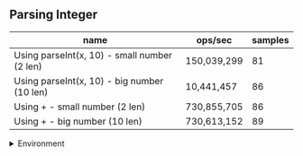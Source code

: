 ## Parsing Integer

|name|ops/sec|samples|
|-|-|-|
|Using parseInt(x, 10) - small number (2 len)|150,039,299|81|
|Using parseInt(x, 10) - big number (10 len)|10,441,457|86|
|Using + - small number (2 len)|730,855,705|86|
|Using + - big number (10 len)|730,613,152|89|


<details>
<summary>Environment</summary>

* __Machine:__ linux x64 | 2 vCPUs | 6.8GB Mem
* __Run:__ Tue Oct 10 2023 21:12:19 GMT+0000 (Coordinated Universal Time)
</details>

<!--
{"environment":{"platform":"linux","arch":"x64","cpus":2,"totalMemory":6.759754180908203},"benchmarks":"[{\"timeStamp\":1696972323268,\"currentTarget\":{\"0\":{\"name\":\"Using parseInt(x, 10) - small number (2 len)\",\"options\":{\"async\":false,\"defer\":false,\"delay\":0.005,\"initCount\":1,\"maxTime\":5,\"minSamples\":5,\"minTime\":0.05},\"async\":false,\"defer\":false,\"delay\":0.005,\"initCount\":1,\"maxTime\":5,\"minSamples\":5,\"minTime\":0.05,\"id\":1,\"stats\":{\"moe\":2.3732694817466324e-10,\"rme\":3.560836902714945,\"sem\":1.210851776401343e-10,\"deviation\":1.0897665987612087e-9,\"mean\":6.664920485229591e-9,\"sample\":[9.093056064820795e-9,1.1880321242284465e-8,6.767876814600084e-9,6.7163793340923496e-9,6.5027333377524245e-9,7.080767076212423e-9,8.490803871643603e-9,8.50277453927727e-9,1.3272807060383375e-8,6.874131755722446e-9,6.6437674045736215e-9,6.767837221404092e-9,6.438637780467145e-9,6.631577269580627e-9,6.230913628081284e-9,6.1612297079000754e-9,6.279877856102913e-9,6.369194694891278e-9,6.109808544757056e-9,6.349467156108523e-9,6.3195453270213845e-9,6.753595950587241e-9,6.636956089032742e-9,6.3287710894609545e-9,6.498143448202541e-9,5.963837373788085e-9,6.277810623802113e-9,6.509401122802458e-9,6.346006018599185e-9,5.9361834757262624e-9,6.083536739147768e-9,6.1414195979528495e-9,6.3155052463402605e-9,6.61221994170405e-9,6.153551416497105e-9,6.348793829016263e-9,6.3123866787550535e-9,6.179220653422598e-9,6.087222437148755e-9,6.4530184840099586e-9,6.653919324782867e-9,7.0262478257145975e-9,6.999562691772711e-9,6.328712143808491e-9,6.25348804106114e-9,6.711081605471669e-9,6.699646739531683e-9,6.941892462575712e-9,6.212438359562574e-9,6.539736398349758e-9,6.690302849532068e-9,6.678348222327881e-9,6.3859806211737744e-9,6.269010120578707e-9,6.181606948263081e-9,5.998673427500686e-9,6.612798766748273e-9,7.546685724579687e-9,7.059134774686445e-9,6.366643139594291e-9,5.99390107407484e-9,6.279582537202799e-9,6.151696813804387e-9,6.929051878671183e-9,6.5937682986973485e-9,6.362177799697003e-9,6.277196242362315e-9,6.440898596349268e-9,6.116612692215689e-9,6.505703730173027e-9,6.289942442346368e-9,6.392832019656426e-9,6.288690172082323e-9,6.2245111143268054e-9,6.190513648162969e-9,6.1285082556398525e-9,5.931753692224549e-9,6.658718305016515e-9,6.258347792519844e-9,6.330466470557713e-9,5.936687636525986e-9],\"variance\":1.1875912397755732e-18},\"times\":{\"cycle\":0.05844425451514674,\"elapsed\":5.439,\"period\":6.664920485229591e-9,\"timeStamp\":1696972317829},\"running\":false,\"count\":8768935,\"cycles\":5,\"hz\":150039299.3759103},\"1\":{\"name\":\"Using parseInt(x, 10) - big number (10 len)\",\"options\":{\"async\":false,\"defer\":false,\"delay\":0.005,\"initCount\":1,\"maxTime\":5,\"minSamples\":5,\"minTime\":0.05},\"async\":false,\"defer\":false,\"delay\":0.005,\"initCount\":1,\"maxTime\":5,\"minSamples\":5,\"minTime\":0.05,\"id\":2,\"stats\":{\"moe\":1.2737240149154584e-9,\"rme\":1.3299533977962699,\"sem\":6.498591912833972e-10,\"deviation\":6.026546215753593e-9,\"mean\":9.577207870787176e-8,\"sample\":[9.425376835791305e-8,8.834544966050364e-8,8.830089767156342e-8,9.467000239764521e-8,9.426052880830232e-8,8.676350375886151e-8,9.789613094883834e-8,8.980326215784668e-8,8.585613448579012e-8,1.080822749401864e-7,8.965464046374879e-8,9.36266196401251e-8,8.93595093353552e-8,8.618824550833345e-8,8.960304939140795e-8,9.240959632543089e-8,9.516621874111483e-8,9.303901014094423e-8,9.390305853044314e-8,9.741975927104348e-8,9.192525961629592e-8,9.21896197484396e-8,9.398021737364438e-8,1.1880269330751838e-7,9.365053175645487e-8,9.123897561570018e-8,9.119209575001015e-8,9.04411615375242e-8,8.873196902205553e-8,8.482412942227759e-8,8.800472860450317e-8,8.803536129652446e-8,9.643509931084905e-8,9.229742651538742e-8,9.568416340594916e-8,1.0155269161510445e-7,9.202375979907662e-8,9.104519252900798e-8,9.946828416306746e-8,9.617327779959112e-8,9.326245447406545e-8,9.754144552458062e-8,9.813768971960086e-8,1.0697576970985255e-7,9.496690823054739e-8,9.914807606385139e-8,9.946405482067182e-8,1.079443500453567e-7,1.0058393865338009e-7,9.624554556655248e-8,9.343423617974789e-8,9.501429582041457e-8,1.0405766900445444e-7,9.899355698019199e-8,9.348484104848427e-8,9.47985113527126e-8,1.0221443392139075e-7,1.0016539961277569e-7,1.0501508110047524e-7,1.0348494597814755e-7,9.612656717529347e-8,9.58456230791102e-8,1.0178861750091391e-7,1.0043483529427694e-7,1.0184920761180087e-7,9.334335355203835e-8,9.756192373305894e-8,9.242215911398746e-8,9.252455184879296e-8,9.22217739205784e-8,9.720228069700375e-8,1.0731645770996086e-7,9.028291745081846e-8,9.166970172897007e-8,1.0095763041741697e-7,1.0788223845435222e-7,9.67839092053778e-8,9.501108192637322e-8,9.71200276878918e-8,1.051086715904629e-7,9.575524648316388e-8,9.09680167616675e-8,9.08537771293952e-8,9.311436656331659e-8,1.0370885741751174e-7,9.731347229179923e-8],\"variance\":3.631925929061395e-17},\"times\":{\"cycle\":0.0565890396902776,\"elapsed\":5.522,\"period\":9.577207870787176e-8,\"timeStamp\":1696972323286},\"running\":false,\"count\":590872,\"cycles\":6,\"hz\":10441456.565334082},\"2\":{\"name\":\"Using + - small number (2 len)\",\"options\":{\"async\":false,\"defer\":false,\"delay\":0.005,\"initCount\":1,\"maxTime\":5,\"minSamples\":5,\"minTime\":0.05},\"async\":false,\"defer\":false,\"delay\":0.005,\"initCount\":1,\"maxTime\":5,\"minSamples\":5,\"minTime\":0.05,\"id\":3,\"stats\":{\"moe\":1.0138184761145773e-11,\"rme\":0.7409550171432003,\"sem\":5.172543245482538e-12,\"deviation\":4.7968192710058236e-11,\"mean\":1.368259142131758e-9,\"sample\":[1.4298894135313047e-9,1.4611766928407906e-9,1.4423049565944555e-9,1.4559569256272974e-9,1.353013968402612e-9,1.4065373993208367e-9,1.4258721725281052e-9,1.4013928559310208e-9,1.3945173643646566e-9,1.369472515366554e-9,1.3758104273088035e-9,1.411506778967953e-9,1.449872542155069e-9,1.401718010183936e-9,1.3865169701937913e-9,1.3302361516672573e-9,1.3664307235526478e-9,1.3530626095527279e-9,1.3248841913306219e-9,1.3553623154507061e-9,1.4042956443018055e-9,1.3289748678313516e-9,1.3196292528275177e-9,1.3346134234312514e-9,1.319214690776448e-9,1.3028533808796597e-9,1.3309727871093924e-9,1.3545382604312288e-9,1.3569174793396607e-9,1.3715275415718158e-9,1.352997449252553e-9,1.3498352616048133e-9,1.3633602100820512e-9,1.348941465237915e-9,1.3288629835673495e-9,1.3243890671088224e-9,1.2916894788125622e-9,1.3203683555853826e-9,1.3190692402778717e-9,1.3194317589079657e-9,1.3982829220366161e-9,1.4873784905478537e-9,1.3494424806375171e-9,1.30614344579459e-9,1.3385006567833532e-9,1.3403989764381268e-9,1.3104461861876953e-9,1.340116997921768e-9,1.2614697908610662e-9,1.3206578870977156e-9,1.3293186809911082e-9,1.318356715814347e-9,1.3704046628370291e-9,1.3304314890645962e-9,1.481197596999225e-9,1.4108083573799744e-9,1.3958785264749378e-9,1.2860473656434051e-9,1.3514516027432279e-9,1.3083577324476053e-9,1.338381369800272e-9,1.3463524241013282e-9,1.3465387565120042e-9,1.3629013152233304e-9,1.4135953877176905e-9,1.3691502864423372e-9,1.3948711834018986e-9,1.4635844887445003e-9,1.4193307300338187e-9,1.3866156077425058e-9,1.3572112908830454e-9,1.3808349726271873e-9,1.3535027195065537e-9,1.325772675264628e-9,1.3859836737460227e-9,1.3787477777197594e-9,1.406996486195213e-9,1.3884409654561714e-9,1.4843581229878503e-9,1.4325134522634794e-9,1.3672972344101e-9,1.3387716079255903e-9,1.3264247505837082e-9,1.3961652885554135e-9,1.4082049907276903e-9,1.4246305162487853e-9],\"variance\":2.300947511869284e-21},\"times\":{\"cycle\":0.05434634733792134,\"elapsed\":5.397,\"period\":1.368259142131758e-9,\"timeStamp\":1696972328808},\"running\":false,\"count\":39719338,\"cycles\":6,\"hz\":730855705.0399038},\"3\":{\"name\":\"Using + - big number (10 len)\",\"options\":{\"async\":false,\"defer\":false,\"delay\":0.005,\"initCount\":1,\"maxTime\":5,\"minSamples\":5,\"minTime\":0.05},\"async\":false,\"defer\":false,\"delay\":0.005,\"initCount\":1,\"maxTime\":5,\"minSamples\":5,\"minTime\":0.05,\"id\":4,\"stats\":{\"moe\":1.0835682779821852e-11,\"rme\":0.7916692354922511,\"sem\":5.5284095815417615e-12,\"deviation\":5.215491168254592e-11,\"mean\":1.3687133835741824e-9,\"sample\":[1.3883316483373841e-9,1.4057065983161163e-9,1.3422669599183983e-9,1.36262474361067e-9,1.38123268143954e-9,1.4127714875284851e-9,1.4688891456301889e-9,1.4511311824043924e-9,1.4521831833784004e-9,1.4290720853492028e-9,1.4315495776806744e-9,1.500374303630761e-9,1.4153658513678794e-9,1.44909483738543e-9,1.4006040223841337e-9,1.4061367536731103e-9,1.373787664696352e-9,1.4501704225312947e-9,1.4416391434921354e-9,1.4364212176117045e-9,1.3754404193250016e-9,1.384569828640398e-9,1.3784677980038505e-9,1.3528109998046633e-9,1.392592172269075e-9,1.3820907098143157e-9,1.3744251456486574e-9,1.3478711520351147e-9,1.326291136344164e-9,1.3500118288132263e-9,1.3981773711261424e-9,1.3762929910726958e-9,1.3918208990181376e-9,1.3492038544984092e-9,1.3569559639176337e-9,1.3758575102575407e-9,1.3518509214528212e-9,1.3103024302648587e-9,1.3853911636891444e-9,1.4285737992764913e-9,1.4491704232373348e-9,1.4065866516733708e-9,1.3496763251728372e-9,1.3320764572827332e-9,1.3247761574117423e-9,1.304511939650056e-9,1.352510684321851e-9,1.2948340473469239e-9,1.2759756033134453e-9,1.4136103439125284e-9,1.3800523395128914e-9,1.3462862640572932e-9,1.3077696550949733e-9,1.403295516536431e-9,1.3603932413260645e-9,1.3650333436410168e-9,1.3386106447013744e-9,1.3347904056855552e-9,1.423797207585475e-9,1.3777873763529644e-9,1.3584095957797325e-9,1.3482546792451805e-9,1.3492340545497167e-9,1.2599581181929385e-9,1.456011306238853e-9,1.4208267606171861e-9,1.394845143148506e-9,1.4176868087807907e-9,1.3785549328720104e-9,1.3522468901949606e-9,1.3393731923291396e-9,1.3638670943279639e-9,1.301081115605186e-9,1.306124944525283e-9,1.2928325930599044e-9,1.3003883435773466e-9,1.2933409581450815e-9,1.2499128739495563e-9,1.332923908387528e-9,1.414514510969858e-9,1.3800675681989829e-9,1.2584404988945426e-9,1.296186830747645e-9,1.365703662877594e-9,1.3207255635694216e-9,1.3988198852784473e-9,1.3346134747000278e-9,1.2751219509277675e-9,1.3255276449556315e-9],\"variance\":2.7201348126141644e-21},\"times\":{\"cycle\":0.05492460800134366,\"elapsed\":5.408,\"period\":1.3687133835741824e-9,\"timeStamp\":1696972334205},\"running\":false,\"count\":40128641,\"cycles\":7,\"hz\":730613152.4692594},\"options\":{},\"events\":{\"start\":[null],\"cycle\":[null,null],\"complete\":[null,null]},\"length\":4,\"running\":false},\"type\":\"cycle\",\"target\":{\"name\":\"Using parseInt(x, 10) - small number (2 len)\",\"options\":{\"async\":false,\"defer\":false,\"delay\":0.005,\"initCount\":1,\"maxTime\":5,\"minSamples\":5,\"minTime\":0.05},\"async\":false,\"defer\":false,\"delay\":0.005,\"initCount\":1,\"maxTime\":5,\"minSamples\":5,\"minTime\":0.05,\"id\":1,\"stats\":{\"moe\":2.3732694817466324e-10,\"rme\":3.560836902714945,\"sem\":1.210851776401343e-10,\"deviation\":1.0897665987612087e-9,\"mean\":6.664920485229591e-9,\"sample\":[9.093056064820795e-9,1.1880321242284465e-8,6.767876814600084e-9,6.7163793340923496e-9,6.5027333377524245e-9,7.080767076212423e-9,8.490803871643603e-9,8.50277453927727e-9,1.3272807060383375e-8,6.874131755722446e-9,6.6437674045736215e-9,6.767837221404092e-9,6.438637780467145e-9,6.631577269580627e-9,6.230913628081284e-9,6.1612297079000754e-9,6.279877856102913e-9,6.369194694891278e-9,6.109808544757056e-9,6.349467156108523e-9,6.3195453270213845e-9,6.753595950587241e-9,6.636956089032742e-9,6.3287710894609545e-9,6.498143448202541e-9,5.963837373788085e-9,6.277810623802113e-9,6.509401122802458e-9,6.346006018599185e-9,5.9361834757262624e-9,6.083536739147768e-9,6.1414195979528495e-9,6.3155052463402605e-9,6.61221994170405e-9,6.153551416497105e-9,6.348793829016263e-9,6.3123866787550535e-9,6.179220653422598e-9,6.087222437148755e-9,6.4530184840099586e-9,6.653919324782867e-9,7.0262478257145975e-9,6.999562691772711e-9,6.328712143808491e-9,6.25348804106114e-9,6.711081605471669e-9,6.699646739531683e-9,6.941892462575712e-9,6.212438359562574e-9,6.539736398349758e-9,6.690302849532068e-9,6.678348222327881e-9,6.3859806211737744e-9,6.269010120578707e-9,6.181606948263081e-9,5.998673427500686e-9,6.612798766748273e-9,7.546685724579687e-9,7.059134774686445e-9,6.366643139594291e-9,5.99390107407484e-9,6.279582537202799e-9,6.151696813804387e-9,6.929051878671183e-9,6.5937682986973485e-9,6.362177799697003e-9,6.277196242362315e-9,6.440898596349268e-9,6.116612692215689e-9,6.505703730173027e-9,6.289942442346368e-9,6.392832019656426e-9,6.288690172082323e-9,6.2245111143268054e-9,6.190513648162969e-9,6.1285082556398525e-9,5.931753692224549e-9,6.658718305016515e-9,6.258347792519844e-9,6.330466470557713e-9,5.936687636525986e-9],\"variance\":1.1875912397755732e-18},\"times\":{\"cycle\":0.05844425451514674,\"elapsed\":5.439,\"period\":6.664920485229591e-9,\"timeStamp\":1696972317829},\"running\":false,\"count\":8768935,\"cycles\":5,\"hz\":150039299.3759103},\"aborted\":false},{\"timeStamp\":1696972328808,\"currentTarget\":{\"0\":{\"name\":\"Using parseInt(x, 10) - small number (2 len)\",\"options\":{\"async\":false,\"defer\":false,\"delay\":0.005,\"initCount\":1,\"maxTime\":5,\"minSamples\":5,\"minTime\":0.05},\"async\":false,\"defer\":false,\"delay\":0.005,\"initCount\":1,\"maxTime\":5,\"minSamples\":5,\"minTime\":0.05,\"id\":1,\"stats\":{\"moe\":2.3732694817466324e-10,\"rme\":3.560836902714945,\"sem\":1.210851776401343e-10,\"deviation\":1.0897665987612087e-9,\"mean\":6.664920485229591e-9,\"sample\":[9.093056064820795e-9,1.1880321242284465e-8,6.767876814600084e-9,6.7163793340923496e-9,6.5027333377524245e-9,7.080767076212423e-9,8.490803871643603e-9,8.50277453927727e-9,1.3272807060383375e-8,6.874131755722446e-9,6.6437674045736215e-9,6.767837221404092e-9,6.438637780467145e-9,6.631577269580627e-9,6.230913628081284e-9,6.1612297079000754e-9,6.279877856102913e-9,6.369194694891278e-9,6.109808544757056e-9,6.349467156108523e-9,6.3195453270213845e-9,6.753595950587241e-9,6.636956089032742e-9,6.3287710894609545e-9,6.498143448202541e-9,5.963837373788085e-9,6.277810623802113e-9,6.509401122802458e-9,6.346006018599185e-9,5.9361834757262624e-9,6.083536739147768e-9,6.1414195979528495e-9,6.3155052463402605e-9,6.61221994170405e-9,6.153551416497105e-9,6.348793829016263e-9,6.3123866787550535e-9,6.179220653422598e-9,6.087222437148755e-9,6.4530184840099586e-9,6.653919324782867e-9,7.0262478257145975e-9,6.999562691772711e-9,6.328712143808491e-9,6.25348804106114e-9,6.711081605471669e-9,6.699646739531683e-9,6.941892462575712e-9,6.212438359562574e-9,6.539736398349758e-9,6.690302849532068e-9,6.678348222327881e-9,6.3859806211737744e-9,6.269010120578707e-9,6.181606948263081e-9,5.998673427500686e-9,6.612798766748273e-9,7.546685724579687e-9,7.059134774686445e-9,6.366643139594291e-9,5.99390107407484e-9,6.279582537202799e-9,6.151696813804387e-9,6.929051878671183e-9,6.5937682986973485e-9,6.362177799697003e-9,6.277196242362315e-9,6.440898596349268e-9,6.116612692215689e-9,6.505703730173027e-9,6.289942442346368e-9,6.392832019656426e-9,6.288690172082323e-9,6.2245111143268054e-9,6.190513648162969e-9,6.1285082556398525e-9,5.931753692224549e-9,6.658718305016515e-9,6.258347792519844e-9,6.330466470557713e-9,5.936687636525986e-9],\"variance\":1.1875912397755732e-18},\"times\":{\"cycle\":0.05844425451514674,\"elapsed\":5.439,\"period\":6.664920485229591e-9,\"timeStamp\":1696972317829},\"running\":false,\"count\":8768935,\"cycles\":5,\"hz\":150039299.3759103},\"1\":{\"name\":\"Using parseInt(x, 10) - big number (10 len)\",\"options\":{\"async\":false,\"defer\":false,\"delay\":0.005,\"initCount\":1,\"maxTime\":5,\"minSamples\":5,\"minTime\":0.05},\"async\":false,\"defer\":false,\"delay\":0.005,\"initCount\":1,\"maxTime\":5,\"minSamples\":5,\"minTime\":0.05,\"id\":2,\"stats\":{\"moe\":1.2737240149154584e-9,\"rme\":1.3299533977962699,\"sem\":6.498591912833972e-10,\"deviation\":6.026546215753593e-9,\"mean\":9.577207870787176e-8,\"sample\":[9.425376835791305e-8,8.834544966050364e-8,8.830089767156342e-8,9.467000239764521e-8,9.426052880830232e-8,8.676350375886151e-8,9.789613094883834e-8,8.980326215784668e-8,8.585613448579012e-8,1.080822749401864e-7,8.965464046374879e-8,9.36266196401251e-8,8.93595093353552e-8,8.618824550833345e-8,8.960304939140795e-8,9.240959632543089e-8,9.516621874111483e-8,9.303901014094423e-8,9.390305853044314e-8,9.741975927104348e-8,9.192525961629592e-8,9.21896197484396e-8,9.398021737364438e-8,1.1880269330751838e-7,9.365053175645487e-8,9.123897561570018e-8,9.119209575001015e-8,9.04411615375242e-8,8.873196902205553e-8,8.482412942227759e-8,8.800472860450317e-8,8.803536129652446e-8,9.643509931084905e-8,9.229742651538742e-8,9.568416340594916e-8,1.0155269161510445e-7,9.202375979907662e-8,9.104519252900798e-8,9.946828416306746e-8,9.617327779959112e-8,9.326245447406545e-8,9.754144552458062e-8,9.813768971960086e-8,1.0697576970985255e-7,9.496690823054739e-8,9.914807606385139e-8,9.946405482067182e-8,1.079443500453567e-7,1.0058393865338009e-7,9.624554556655248e-8,9.343423617974789e-8,9.501429582041457e-8,1.0405766900445444e-7,9.899355698019199e-8,9.348484104848427e-8,9.47985113527126e-8,1.0221443392139075e-7,1.0016539961277569e-7,1.0501508110047524e-7,1.0348494597814755e-7,9.612656717529347e-8,9.58456230791102e-8,1.0178861750091391e-7,1.0043483529427694e-7,1.0184920761180087e-7,9.334335355203835e-8,9.756192373305894e-8,9.242215911398746e-8,9.252455184879296e-8,9.22217739205784e-8,9.720228069700375e-8,1.0731645770996086e-7,9.028291745081846e-8,9.166970172897007e-8,1.0095763041741697e-7,1.0788223845435222e-7,9.67839092053778e-8,9.501108192637322e-8,9.71200276878918e-8,1.051086715904629e-7,9.575524648316388e-8,9.09680167616675e-8,9.08537771293952e-8,9.311436656331659e-8,1.0370885741751174e-7,9.731347229179923e-8],\"variance\":3.631925929061395e-17},\"times\":{\"cycle\":0.0565890396902776,\"elapsed\":5.522,\"period\":9.577207870787176e-8,\"timeStamp\":1696972323286},\"running\":false,\"count\":590872,\"cycles\":6,\"hz\":10441456.565334082},\"2\":{\"name\":\"Using + - small number (2 len)\",\"options\":{\"async\":false,\"defer\":false,\"delay\":0.005,\"initCount\":1,\"maxTime\":5,\"minSamples\":5,\"minTime\":0.05},\"async\":false,\"defer\":false,\"delay\":0.005,\"initCount\":1,\"maxTime\":5,\"minSamples\":5,\"minTime\":0.05,\"id\":3,\"stats\":{\"moe\":1.0138184761145773e-11,\"rme\":0.7409550171432003,\"sem\":5.172543245482538e-12,\"deviation\":4.7968192710058236e-11,\"mean\":1.368259142131758e-9,\"sample\":[1.4298894135313047e-9,1.4611766928407906e-9,1.4423049565944555e-9,1.4559569256272974e-9,1.353013968402612e-9,1.4065373993208367e-9,1.4258721725281052e-9,1.4013928559310208e-9,1.3945173643646566e-9,1.369472515366554e-9,1.3758104273088035e-9,1.411506778967953e-9,1.449872542155069e-9,1.401718010183936e-9,1.3865169701937913e-9,1.3302361516672573e-9,1.3664307235526478e-9,1.3530626095527279e-9,1.3248841913306219e-9,1.3553623154507061e-9,1.4042956443018055e-9,1.3289748678313516e-9,1.3196292528275177e-9,1.3346134234312514e-9,1.319214690776448e-9,1.3028533808796597e-9,1.3309727871093924e-9,1.3545382604312288e-9,1.3569174793396607e-9,1.3715275415718158e-9,1.352997449252553e-9,1.3498352616048133e-9,1.3633602100820512e-9,1.348941465237915e-9,1.3288629835673495e-9,1.3243890671088224e-9,1.2916894788125622e-9,1.3203683555853826e-9,1.3190692402778717e-9,1.3194317589079657e-9,1.3982829220366161e-9,1.4873784905478537e-9,1.3494424806375171e-9,1.30614344579459e-9,1.3385006567833532e-9,1.3403989764381268e-9,1.3104461861876953e-9,1.340116997921768e-9,1.2614697908610662e-9,1.3206578870977156e-9,1.3293186809911082e-9,1.318356715814347e-9,1.3704046628370291e-9,1.3304314890645962e-9,1.481197596999225e-9,1.4108083573799744e-9,1.3958785264749378e-9,1.2860473656434051e-9,1.3514516027432279e-9,1.3083577324476053e-9,1.338381369800272e-9,1.3463524241013282e-9,1.3465387565120042e-9,1.3629013152233304e-9,1.4135953877176905e-9,1.3691502864423372e-9,1.3948711834018986e-9,1.4635844887445003e-9,1.4193307300338187e-9,1.3866156077425058e-9,1.3572112908830454e-9,1.3808349726271873e-9,1.3535027195065537e-9,1.325772675264628e-9,1.3859836737460227e-9,1.3787477777197594e-9,1.406996486195213e-9,1.3884409654561714e-9,1.4843581229878503e-9,1.4325134522634794e-9,1.3672972344101e-9,1.3387716079255903e-9,1.3264247505837082e-9,1.3961652885554135e-9,1.4082049907276903e-9,1.4246305162487853e-9],\"variance\":2.300947511869284e-21},\"times\":{\"cycle\":0.05434634733792134,\"elapsed\":5.397,\"period\":1.368259142131758e-9,\"timeStamp\":1696972328808},\"running\":false,\"count\":39719338,\"cycles\":6,\"hz\":730855705.0399038},\"3\":{\"name\":\"Using + - big number (10 len)\",\"options\":{\"async\":false,\"defer\":false,\"delay\":0.005,\"initCount\":1,\"maxTime\":5,\"minSamples\":5,\"minTime\":0.05},\"async\":false,\"defer\":false,\"delay\":0.005,\"initCount\":1,\"maxTime\":5,\"minSamples\":5,\"minTime\":0.05,\"id\":4,\"stats\":{\"moe\":1.0835682779821852e-11,\"rme\":0.7916692354922511,\"sem\":5.5284095815417615e-12,\"deviation\":5.215491168254592e-11,\"mean\":1.3687133835741824e-9,\"sample\":[1.3883316483373841e-9,1.4057065983161163e-9,1.3422669599183983e-9,1.36262474361067e-9,1.38123268143954e-9,1.4127714875284851e-9,1.4688891456301889e-9,1.4511311824043924e-9,1.4521831833784004e-9,1.4290720853492028e-9,1.4315495776806744e-9,1.500374303630761e-9,1.4153658513678794e-9,1.44909483738543e-9,1.4006040223841337e-9,1.4061367536731103e-9,1.373787664696352e-9,1.4501704225312947e-9,1.4416391434921354e-9,1.4364212176117045e-9,1.3754404193250016e-9,1.384569828640398e-9,1.3784677980038505e-9,1.3528109998046633e-9,1.392592172269075e-9,1.3820907098143157e-9,1.3744251456486574e-9,1.3478711520351147e-9,1.326291136344164e-9,1.3500118288132263e-9,1.3981773711261424e-9,1.3762929910726958e-9,1.3918208990181376e-9,1.3492038544984092e-9,1.3569559639176337e-9,1.3758575102575407e-9,1.3518509214528212e-9,1.3103024302648587e-9,1.3853911636891444e-9,1.4285737992764913e-9,1.4491704232373348e-9,1.4065866516733708e-9,1.3496763251728372e-9,1.3320764572827332e-9,1.3247761574117423e-9,1.304511939650056e-9,1.352510684321851e-9,1.2948340473469239e-9,1.2759756033134453e-9,1.4136103439125284e-9,1.3800523395128914e-9,1.3462862640572932e-9,1.3077696550949733e-9,1.403295516536431e-9,1.3603932413260645e-9,1.3650333436410168e-9,1.3386106447013744e-9,1.3347904056855552e-9,1.423797207585475e-9,1.3777873763529644e-9,1.3584095957797325e-9,1.3482546792451805e-9,1.3492340545497167e-9,1.2599581181929385e-9,1.456011306238853e-9,1.4208267606171861e-9,1.394845143148506e-9,1.4176868087807907e-9,1.3785549328720104e-9,1.3522468901949606e-9,1.3393731923291396e-9,1.3638670943279639e-9,1.301081115605186e-9,1.306124944525283e-9,1.2928325930599044e-9,1.3003883435773466e-9,1.2933409581450815e-9,1.2499128739495563e-9,1.332923908387528e-9,1.414514510969858e-9,1.3800675681989829e-9,1.2584404988945426e-9,1.296186830747645e-9,1.365703662877594e-9,1.3207255635694216e-9,1.3988198852784473e-9,1.3346134747000278e-9,1.2751219509277675e-9,1.3255276449556315e-9],\"variance\":2.7201348126141644e-21},\"times\":{\"cycle\":0.05492460800134366,\"elapsed\":5.408,\"period\":1.3687133835741824e-9,\"timeStamp\":1696972334205},\"running\":false,\"count\":40128641,\"cycles\":7,\"hz\":730613152.4692594},\"options\":{},\"events\":{\"start\":[null],\"cycle\":[null,null],\"complete\":[null,null]},\"length\":4,\"running\":false},\"type\":\"cycle\",\"target\":{\"name\":\"Using parseInt(x, 10) - big number (10 len)\",\"options\":{\"async\":false,\"defer\":false,\"delay\":0.005,\"initCount\":1,\"maxTime\":5,\"minSamples\":5,\"minTime\":0.05},\"async\":false,\"defer\":false,\"delay\":0.005,\"initCount\":1,\"maxTime\":5,\"minSamples\":5,\"minTime\":0.05,\"id\":2,\"stats\":{\"moe\":1.2737240149154584e-9,\"rme\":1.3299533977962699,\"sem\":6.498591912833972e-10,\"deviation\":6.026546215753593e-9,\"mean\":9.577207870787176e-8,\"sample\":[9.425376835791305e-8,8.834544966050364e-8,8.830089767156342e-8,9.467000239764521e-8,9.426052880830232e-8,8.676350375886151e-8,9.789613094883834e-8,8.980326215784668e-8,8.585613448579012e-8,1.080822749401864e-7,8.965464046374879e-8,9.36266196401251e-8,8.93595093353552e-8,8.618824550833345e-8,8.960304939140795e-8,9.240959632543089e-8,9.516621874111483e-8,9.303901014094423e-8,9.390305853044314e-8,9.741975927104348e-8,9.192525961629592e-8,9.21896197484396e-8,9.398021737364438e-8,1.1880269330751838e-7,9.365053175645487e-8,9.123897561570018e-8,9.119209575001015e-8,9.04411615375242e-8,8.873196902205553e-8,8.482412942227759e-8,8.800472860450317e-8,8.803536129652446e-8,9.643509931084905e-8,9.229742651538742e-8,9.568416340594916e-8,1.0155269161510445e-7,9.202375979907662e-8,9.104519252900798e-8,9.946828416306746e-8,9.617327779959112e-8,9.326245447406545e-8,9.754144552458062e-8,9.813768971960086e-8,1.0697576970985255e-7,9.496690823054739e-8,9.914807606385139e-8,9.946405482067182e-8,1.079443500453567e-7,1.0058393865338009e-7,9.624554556655248e-8,9.343423617974789e-8,9.501429582041457e-8,1.0405766900445444e-7,9.899355698019199e-8,9.348484104848427e-8,9.47985113527126e-8,1.0221443392139075e-7,1.0016539961277569e-7,1.0501508110047524e-7,1.0348494597814755e-7,9.612656717529347e-8,9.58456230791102e-8,1.0178861750091391e-7,1.0043483529427694e-7,1.0184920761180087e-7,9.334335355203835e-8,9.756192373305894e-8,9.242215911398746e-8,9.252455184879296e-8,9.22217739205784e-8,9.720228069700375e-8,1.0731645770996086e-7,9.028291745081846e-8,9.166970172897007e-8,1.0095763041741697e-7,1.0788223845435222e-7,9.67839092053778e-8,9.501108192637322e-8,9.71200276878918e-8,1.051086715904629e-7,9.575524648316388e-8,9.09680167616675e-8,9.08537771293952e-8,9.311436656331659e-8,1.0370885741751174e-7,9.731347229179923e-8],\"variance\":3.631925929061395e-17},\"times\":{\"cycle\":0.0565890396902776,\"elapsed\":5.522,\"period\":9.577207870787176e-8,\"timeStamp\":1696972323286},\"running\":false,\"count\":590872,\"cycles\":6,\"hz\":10441456.565334082},\"aborted\":false},{\"timeStamp\":1696972334205,\"currentTarget\":{\"0\":{\"name\":\"Using parseInt(x, 10) - small number (2 len)\",\"options\":{\"async\":false,\"defer\":false,\"delay\":0.005,\"initCount\":1,\"maxTime\":5,\"minSamples\":5,\"minTime\":0.05},\"async\":false,\"defer\":false,\"delay\":0.005,\"initCount\":1,\"maxTime\":5,\"minSamples\":5,\"minTime\":0.05,\"id\":1,\"stats\":{\"moe\":2.3732694817466324e-10,\"rme\":3.560836902714945,\"sem\":1.210851776401343e-10,\"deviation\":1.0897665987612087e-9,\"mean\":6.664920485229591e-9,\"sample\":[9.093056064820795e-9,1.1880321242284465e-8,6.767876814600084e-9,6.7163793340923496e-9,6.5027333377524245e-9,7.080767076212423e-9,8.490803871643603e-9,8.50277453927727e-9,1.3272807060383375e-8,6.874131755722446e-9,6.6437674045736215e-9,6.767837221404092e-9,6.438637780467145e-9,6.631577269580627e-9,6.230913628081284e-9,6.1612297079000754e-9,6.279877856102913e-9,6.369194694891278e-9,6.109808544757056e-9,6.349467156108523e-9,6.3195453270213845e-9,6.753595950587241e-9,6.636956089032742e-9,6.3287710894609545e-9,6.498143448202541e-9,5.963837373788085e-9,6.277810623802113e-9,6.509401122802458e-9,6.346006018599185e-9,5.9361834757262624e-9,6.083536739147768e-9,6.1414195979528495e-9,6.3155052463402605e-9,6.61221994170405e-9,6.153551416497105e-9,6.348793829016263e-9,6.3123866787550535e-9,6.179220653422598e-9,6.087222437148755e-9,6.4530184840099586e-9,6.653919324782867e-9,7.0262478257145975e-9,6.999562691772711e-9,6.328712143808491e-9,6.25348804106114e-9,6.711081605471669e-9,6.699646739531683e-9,6.941892462575712e-9,6.212438359562574e-9,6.539736398349758e-9,6.690302849532068e-9,6.678348222327881e-9,6.3859806211737744e-9,6.269010120578707e-9,6.181606948263081e-9,5.998673427500686e-9,6.612798766748273e-9,7.546685724579687e-9,7.059134774686445e-9,6.366643139594291e-9,5.99390107407484e-9,6.279582537202799e-9,6.151696813804387e-9,6.929051878671183e-9,6.5937682986973485e-9,6.362177799697003e-9,6.277196242362315e-9,6.440898596349268e-9,6.116612692215689e-9,6.505703730173027e-9,6.289942442346368e-9,6.392832019656426e-9,6.288690172082323e-9,6.2245111143268054e-9,6.190513648162969e-9,6.1285082556398525e-9,5.931753692224549e-9,6.658718305016515e-9,6.258347792519844e-9,6.330466470557713e-9,5.936687636525986e-9],\"variance\":1.1875912397755732e-18},\"times\":{\"cycle\":0.05844425451514674,\"elapsed\":5.439,\"period\":6.664920485229591e-9,\"timeStamp\":1696972317829},\"running\":false,\"count\":8768935,\"cycles\":5,\"hz\":150039299.3759103},\"1\":{\"name\":\"Using parseInt(x, 10) - big number (10 len)\",\"options\":{\"async\":false,\"defer\":false,\"delay\":0.005,\"initCount\":1,\"maxTime\":5,\"minSamples\":5,\"minTime\":0.05},\"async\":false,\"defer\":false,\"delay\":0.005,\"initCount\":1,\"maxTime\":5,\"minSamples\":5,\"minTime\":0.05,\"id\":2,\"stats\":{\"moe\":1.2737240149154584e-9,\"rme\":1.3299533977962699,\"sem\":6.498591912833972e-10,\"deviation\":6.026546215753593e-9,\"mean\":9.577207870787176e-8,\"sample\":[9.425376835791305e-8,8.834544966050364e-8,8.830089767156342e-8,9.467000239764521e-8,9.426052880830232e-8,8.676350375886151e-8,9.789613094883834e-8,8.980326215784668e-8,8.585613448579012e-8,1.080822749401864e-7,8.965464046374879e-8,9.36266196401251e-8,8.93595093353552e-8,8.618824550833345e-8,8.960304939140795e-8,9.240959632543089e-8,9.516621874111483e-8,9.303901014094423e-8,9.390305853044314e-8,9.741975927104348e-8,9.192525961629592e-8,9.21896197484396e-8,9.398021737364438e-8,1.1880269330751838e-7,9.365053175645487e-8,9.123897561570018e-8,9.119209575001015e-8,9.04411615375242e-8,8.873196902205553e-8,8.482412942227759e-8,8.800472860450317e-8,8.803536129652446e-8,9.643509931084905e-8,9.229742651538742e-8,9.568416340594916e-8,1.0155269161510445e-7,9.202375979907662e-8,9.104519252900798e-8,9.946828416306746e-8,9.617327779959112e-8,9.326245447406545e-8,9.754144552458062e-8,9.813768971960086e-8,1.0697576970985255e-7,9.496690823054739e-8,9.914807606385139e-8,9.946405482067182e-8,1.079443500453567e-7,1.0058393865338009e-7,9.624554556655248e-8,9.343423617974789e-8,9.501429582041457e-8,1.0405766900445444e-7,9.899355698019199e-8,9.348484104848427e-8,9.47985113527126e-8,1.0221443392139075e-7,1.0016539961277569e-7,1.0501508110047524e-7,1.0348494597814755e-7,9.612656717529347e-8,9.58456230791102e-8,1.0178861750091391e-7,1.0043483529427694e-7,1.0184920761180087e-7,9.334335355203835e-8,9.756192373305894e-8,9.242215911398746e-8,9.252455184879296e-8,9.22217739205784e-8,9.720228069700375e-8,1.0731645770996086e-7,9.028291745081846e-8,9.166970172897007e-8,1.0095763041741697e-7,1.0788223845435222e-7,9.67839092053778e-8,9.501108192637322e-8,9.71200276878918e-8,1.051086715904629e-7,9.575524648316388e-8,9.09680167616675e-8,9.08537771293952e-8,9.311436656331659e-8,1.0370885741751174e-7,9.731347229179923e-8],\"variance\":3.631925929061395e-17},\"times\":{\"cycle\":0.0565890396902776,\"elapsed\":5.522,\"period\":9.577207870787176e-8,\"timeStamp\":1696972323286},\"running\":false,\"count\":590872,\"cycles\":6,\"hz\":10441456.565334082},\"2\":{\"name\":\"Using + - small number (2 len)\",\"options\":{\"async\":false,\"defer\":false,\"delay\":0.005,\"initCount\":1,\"maxTime\":5,\"minSamples\":5,\"minTime\":0.05},\"async\":false,\"defer\":false,\"delay\":0.005,\"initCount\":1,\"maxTime\":5,\"minSamples\":5,\"minTime\":0.05,\"id\":3,\"stats\":{\"moe\":1.0138184761145773e-11,\"rme\":0.7409550171432003,\"sem\":5.172543245482538e-12,\"deviation\":4.7968192710058236e-11,\"mean\":1.368259142131758e-9,\"sample\":[1.4298894135313047e-9,1.4611766928407906e-9,1.4423049565944555e-9,1.4559569256272974e-9,1.353013968402612e-9,1.4065373993208367e-9,1.4258721725281052e-9,1.4013928559310208e-9,1.3945173643646566e-9,1.369472515366554e-9,1.3758104273088035e-9,1.411506778967953e-9,1.449872542155069e-9,1.401718010183936e-9,1.3865169701937913e-9,1.3302361516672573e-9,1.3664307235526478e-9,1.3530626095527279e-9,1.3248841913306219e-9,1.3553623154507061e-9,1.4042956443018055e-9,1.3289748678313516e-9,1.3196292528275177e-9,1.3346134234312514e-9,1.319214690776448e-9,1.3028533808796597e-9,1.3309727871093924e-9,1.3545382604312288e-9,1.3569174793396607e-9,1.3715275415718158e-9,1.352997449252553e-9,1.3498352616048133e-9,1.3633602100820512e-9,1.348941465237915e-9,1.3288629835673495e-9,1.3243890671088224e-9,1.2916894788125622e-9,1.3203683555853826e-9,1.3190692402778717e-9,1.3194317589079657e-9,1.3982829220366161e-9,1.4873784905478537e-9,1.3494424806375171e-9,1.30614344579459e-9,1.3385006567833532e-9,1.3403989764381268e-9,1.3104461861876953e-9,1.340116997921768e-9,1.2614697908610662e-9,1.3206578870977156e-9,1.3293186809911082e-9,1.318356715814347e-9,1.3704046628370291e-9,1.3304314890645962e-9,1.481197596999225e-9,1.4108083573799744e-9,1.3958785264749378e-9,1.2860473656434051e-9,1.3514516027432279e-9,1.3083577324476053e-9,1.338381369800272e-9,1.3463524241013282e-9,1.3465387565120042e-9,1.3629013152233304e-9,1.4135953877176905e-9,1.3691502864423372e-9,1.3948711834018986e-9,1.4635844887445003e-9,1.4193307300338187e-9,1.3866156077425058e-9,1.3572112908830454e-9,1.3808349726271873e-9,1.3535027195065537e-9,1.325772675264628e-9,1.3859836737460227e-9,1.3787477777197594e-9,1.406996486195213e-9,1.3884409654561714e-9,1.4843581229878503e-9,1.4325134522634794e-9,1.3672972344101e-9,1.3387716079255903e-9,1.3264247505837082e-9,1.3961652885554135e-9,1.4082049907276903e-9,1.4246305162487853e-9],\"variance\":2.300947511869284e-21},\"times\":{\"cycle\":0.05434634733792134,\"elapsed\":5.397,\"period\":1.368259142131758e-9,\"timeStamp\":1696972328808},\"running\":false,\"count\":39719338,\"cycles\":6,\"hz\":730855705.0399038},\"3\":{\"name\":\"Using + - big number (10 len)\",\"options\":{\"async\":false,\"defer\":false,\"delay\":0.005,\"initCount\":1,\"maxTime\":5,\"minSamples\":5,\"minTime\":0.05},\"async\":false,\"defer\":false,\"delay\":0.005,\"initCount\":1,\"maxTime\":5,\"minSamples\":5,\"minTime\":0.05,\"id\":4,\"stats\":{\"moe\":1.0835682779821852e-11,\"rme\":0.7916692354922511,\"sem\":5.5284095815417615e-12,\"deviation\":5.215491168254592e-11,\"mean\":1.3687133835741824e-9,\"sample\":[1.3883316483373841e-9,1.4057065983161163e-9,1.3422669599183983e-9,1.36262474361067e-9,1.38123268143954e-9,1.4127714875284851e-9,1.4688891456301889e-9,1.4511311824043924e-9,1.4521831833784004e-9,1.4290720853492028e-9,1.4315495776806744e-9,1.500374303630761e-9,1.4153658513678794e-9,1.44909483738543e-9,1.4006040223841337e-9,1.4061367536731103e-9,1.373787664696352e-9,1.4501704225312947e-9,1.4416391434921354e-9,1.4364212176117045e-9,1.3754404193250016e-9,1.384569828640398e-9,1.3784677980038505e-9,1.3528109998046633e-9,1.392592172269075e-9,1.3820907098143157e-9,1.3744251456486574e-9,1.3478711520351147e-9,1.326291136344164e-9,1.3500118288132263e-9,1.3981773711261424e-9,1.3762929910726958e-9,1.3918208990181376e-9,1.3492038544984092e-9,1.3569559639176337e-9,1.3758575102575407e-9,1.3518509214528212e-9,1.3103024302648587e-9,1.3853911636891444e-9,1.4285737992764913e-9,1.4491704232373348e-9,1.4065866516733708e-9,1.3496763251728372e-9,1.3320764572827332e-9,1.3247761574117423e-9,1.304511939650056e-9,1.352510684321851e-9,1.2948340473469239e-9,1.2759756033134453e-9,1.4136103439125284e-9,1.3800523395128914e-9,1.3462862640572932e-9,1.3077696550949733e-9,1.403295516536431e-9,1.3603932413260645e-9,1.3650333436410168e-9,1.3386106447013744e-9,1.3347904056855552e-9,1.423797207585475e-9,1.3777873763529644e-9,1.3584095957797325e-9,1.3482546792451805e-9,1.3492340545497167e-9,1.2599581181929385e-9,1.456011306238853e-9,1.4208267606171861e-9,1.394845143148506e-9,1.4176868087807907e-9,1.3785549328720104e-9,1.3522468901949606e-9,1.3393731923291396e-9,1.3638670943279639e-9,1.301081115605186e-9,1.306124944525283e-9,1.2928325930599044e-9,1.3003883435773466e-9,1.2933409581450815e-9,1.2499128739495563e-9,1.332923908387528e-9,1.414514510969858e-9,1.3800675681989829e-9,1.2584404988945426e-9,1.296186830747645e-9,1.365703662877594e-9,1.3207255635694216e-9,1.3988198852784473e-9,1.3346134747000278e-9,1.2751219509277675e-9,1.3255276449556315e-9],\"variance\":2.7201348126141644e-21},\"times\":{\"cycle\":0.05492460800134366,\"elapsed\":5.408,\"period\":1.3687133835741824e-9,\"timeStamp\":1696972334205},\"running\":false,\"count\":40128641,\"cycles\":7,\"hz\":730613152.4692594},\"options\":{},\"events\":{\"start\":[null],\"cycle\":[null,null],\"complete\":[null,null]},\"length\":4,\"running\":false},\"type\":\"cycle\",\"target\":{\"name\":\"Using + - small number (2 len)\",\"options\":{\"async\":false,\"defer\":false,\"delay\":0.005,\"initCount\":1,\"maxTime\":5,\"minSamples\":5,\"minTime\":0.05},\"async\":false,\"defer\":false,\"delay\":0.005,\"initCount\":1,\"maxTime\":5,\"minSamples\":5,\"minTime\":0.05,\"id\":3,\"stats\":{\"moe\":1.0138184761145773e-11,\"rme\":0.7409550171432003,\"sem\":5.172543245482538e-12,\"deviation\":4.7968192710058236e-11,\"mean\":1.368259142131758e-9,\"sample\":[1.4298894135313047e-9,1.4611766928407906e-9,1.4423049565944555e-9,1.4559569256272974e-9,1.353013968402612e-9,1.4065373993208367e-9,1.4258721725281052e-9,1.4013928559310208e-9,1.3945173643646566e-9,1.369472515366554e-9,1.3758104273088035e-9,1.411506778967953e-9,1.449872542155069e-9,1.401718010183936e-9,1.3865169701937913e-9,1.3302361516672573e-9,1.3664307235526478e-9,1.3530626095527279e-9,1.3248841913306219e-9,1.3553623154507061e-9,1.4042956443018055e-9,1.3289748678313516e-9,1.3196292528275177e-9,1.3346134234312514e-9,1.319214690776448e-9,1.3028533808796597e-9,1.3309727871093924e-9,1.3545382604312288e-9,1.3569174793396607e-9,1.3715275415718158e-9,1.352997449252553e-9,1.3498352616048133e-9,1.3633602100820512e-9,1.348941465237915e-9,1.3288629835673495e-9,1.3243890671088224e-9,1.2916894788125622e-9,1.3203683555853826e-9,1.3190692402778717e-9,1.3194317589079657e-9,1.3982829220366161e-9,1.4873784905478537e-9,1.3494424806375171e-9,1.30614344579459e-9,1.3385006567833532e-9,1.3403989764381268e-9,1.3104461861876953e-9,1.340116997921768e-9,1.2614697908610662e-9,1.3206578870977156e-9,1.3293186809911082e-9,1.318356715814347e-9,1.3704046628370291e-9,1.3304314890645962e-9,1.481197596999225e-9,1.4108083573799744e-9,1.3958785264749378e-9,1.2860473656434051e-9,1.3514516027432279e-9,1.3083577324476053e-9,1.338381369800272e-9,1.3463524241013282e-9,1.3465387565120042e-9,1.3629013152233304e-9,1.4135953877176905e-9,1.3691502864423372e-9,1.3948711834018986e-9,1.4635844887445003e-9,1.4193307300338187e-9,1.3866156077425058e-9,1.3572112908830454e-9,1.3808349726271873e-9,1.3535027195065537e-9,1.325772675264628e-9,1.3859836737460227e-9,1.3787477777197594e-9,1.406996486195213e-9,1.3884409654561714e-9,1.4843581229878503e-9,1.4325134522634794e-9,1.3672972344101e-9,1.3387716079255903e-9,1.3264247505837082e-9,1.3961652885554135e-9,1.4082049907276903e-9,1.4246305162487853e-9],\"variance\":2.300947511869284e-21},\"times\":{\"cycle\":0.05434634733792134,\"elapsed\":5.397,\"period\":1.368259142131758e-9,\"timeStamp\":1696972328808},\"running\":false,\"count\":39719338,\"cycles\":6,\"hz\":730855705.0399038},\"aborted\":false},{\"timeStamp\":1696972339613,\"currentTarget\":{\"0\":{\"name\":\"Using parseInt(x, 10) - small number (2 len)\",\"options\":{\"async\":false,\"defer\":false,\"delay\":0.005,\"initCount\":1,\"maxTime\":5,\"minSamples\":5,\"minTime\":0.05},\"async\":false,\"defer\":false,\"delay\":0.005,\"initCount\":1,\"maxTime\":5,\"minSamples\":5,\"minTime\":0.05,\"id\":1,\"stats\":{\"moe\":2.3732694817466324e-10,\"rme\":3.560836902714945,\"sem\":1.210851776401343e-10,\"deviation\":1.0897665987612087e-9,\"mean\":6.664920485229591e-9,\"sample\":[9.093056064820795e-9,1.1880321242284465e-8,6.767876814600084e-9,6.7163793340923496e-9,6.5027333377524245e-9,7.080767076212423e-9,8.490803871643603e-9,8.50277453927727e-9,1.3272807060383375e-8,6.874131755722446e-9,6.6437674045736215e-9,6.767837221404092e-9,6.438637780467145e-9,6.631577269580627e-9,6.230913628081284e-9,6.1612297079000754e-9,6.279877856102913e-9,6.369194694891278e-9,6.109808544757056e-9,6.349467156108523e-9,6.3195453270213845e-9,6.753595950587241e-9,6.636956089032742e-9,6.3287710894609545e-9,6.498143448202541e-9,5.963837373788085e-9,6.277810623802113e-9,6.509401122802458e-9,6.346006018599185e-9,5.9361834757262624e-9,6.083536739147768e-9,6.1414195979528495e-9,6.3155052463402605e-9,6.61221994170405e-9,6.153551416497105e-9,6.348793829016263e-9,6.3123866787550535e-9,6.179220653422598e-9,6.087222437148755e-9,6.4530184840099586e-9,6.653919324782867e-9,7.0262478257145975e-9,6.999562691772711e-9,6.328712143808491e-9,6.25348804106114e-9,6.711081605471669e-9,6.699646739531683e-9,6.941892462575712e-9,6.212438359562574e-9,6.539736398349758e-9,6.690302849532068e-9,6.678348222327881e-9,6.3859806211737744e-9,6.269010120578707e-9,6.181606948263081e-9,5.998673427500686e-9,6.612798766748273e-9,7.546685724579687e-9,7.059134774686445e-9,6.366643139594291e-9,5.99390107407484e-9,6.279582537202799e-9,6.151696813804387e-9,6.929051878671183e-9,6.5937682986973485e-9,6.362177799697003e-9,6.277196242362315e-9,6.440898596349268e-9,6.116612692215689e-9,6.505703730173027e-9,6.289942442346368e-9,6.392832019656426e-9,6.288690172082323e-9,6.2245111143268054e-9,6.190513648162969e-9,6.1285082556398525e-9,5.931753692224549e-9,6.658718305016515e-9,6.258347792519844e-9,6.330466470557713e-9,5.936687636525986e-9],\"variance\":1.1875912397755732e-18},\"times\":{\"cycle\":0.05844425451514674,\"elapsed\":5.439,\"period\":6.664920485229591e-9,\"timeStamp\":1696972317829},\"running\":false,\"count\":8768935,\"cycles\":5,\"hz\":150039299.3759103},\"1\":{\"name\":\"Using parseInt(x, 10) - big number (10 len)\",\"options\":{\"async\":false,\"defer\":false,\"delay\":0.005,\"initCount\":1,\"maxTime\":5,\"minSamples\":5,\"minTime\":0.05},\"async\":false,\"defer\":false,\"delay\":0.005,\"initCount\":1,\"maxTime\":5,\"minSamples\":5,\"minTime\":0.05,\"id\":2,\"stats\":{\"moe\":1.2737240149154584e-9,\"rme\":1.3299533977962699,\"sem\":6.498591912833972e-10,\"deviation\":6.026546215753593e-9,\"mean\":9.577207870787176e-8,\"sample\":[9.425376835791305e-8,8.834544966050364e-8,8.830089767156342e-8,9.467000239764521e-8,9.426052880830232e-8,8.676350375886151e-8,9.789613094883834e-8,8.980326215784668e-8,8.585613448579012e-8,1.080822749401864e-7,8.965464046374879e-8,9.36266196401251e-8,8.93595093353552e-8,8.618824550833345e-8,8.960304939140795e-8,9.240959632543089e-8,9.516621874111483e-8,9.303901014094423e-8,9.390305853044314e-8,9.741975927104348e-8,9.192525961629592e-8,9.21896197484396e-8,9.398021737364438e-8,1.1880269330751838e-7,9.365053175645487e-8,9.123897561570018e-8,9.119209575001015e-8,9.04411615375242e-8,8.873196902205553e-8,8.482412942227759e-8,8.800472860450317e-8,8.803536129652446e-8,9.643509931084905e-8,9.229742651538742e-8,9.568416340594916e-8,1.0155269161510445e-7,9.202375979907662e-8,9.104519252900798e-8,9.946828416306746e-8,9.617327779959112e-8,9.326245447406545e-8,9.754144552458062e-8,9.813768971960086e-8,1.0697576970985255e-7,9.496690823054739e-8,9.914807606385139e-8,9.946405482067182e-8,1.079443500453567e-7,1.0058393865338009e-7,9.624554556655248e-8,9.343423617974789e-8,9.501429582041457e-8,1.0405766900445444e-7,9.899355698019199e-8,9.348484104848427e-8,9.47985113527126e-8,1.0221443392139075e-7,1.0016539961277569e-7,1.0501508110047524e-7,1.0348494597814755e-7,9.612656717529347e-8,9.58456230791102e-8,1.0178861750091391e-7,1.0043483529427694e-7,1.0184920761180087e-7,9.334335355203835e-8,9.756192373305894e-8,9.242215911398746e-8,9.252455184879296e-8,9.22217739205784e-8,9.720228069700375e-8,1.0731645770996086e-7,9.028291745081846e-8,9.166970172897007e-8,1.0095763041741697e-7,1.0788223845435222e-7,9.67839092053778e-8,9.501108192637322e-8,9.71200276878918e-8,1.051086715904629e-7,9.575524648316388e-8,9.09680167616675e-8,9.08537771293952e-8,9.311436656331659e-8,1.0370885741751174e-7,9.731347229179923e-8],\"variance\":3.631925929061395e-17},\"times\":{\"cycle\":0.0565890396902776,\"elapsed\":5.522,\"period\":9.577207870787176e-8,\"timeStamp\":1696972323286},\"running\":false,\"count\":590872,\"cycles\":6,\"hz\":10441456.565334082},\"2\":{\"name\":\"Using + - small number (2 len)\",\"options\":{\"async\":false,\"defer\":false,\"delay\":0.005,\"initCount\":1,\"maxTime\":5,\"minSamples\":5,\"minTime\":0.05},\"async\":false,\"defer\":false,\"delay\":0.005,\"initCount\":1,\"maxTime\":5,\"minSamples\":5,\"minTime\":0.05,\"id\":3,\"stats\":{\"moe\":1.0138184761145773e-11,\"rme\":0.7409550171432003,\"sem\":5.172543245482538e-12,\"deviation\":4.7968192710058236e-11,\"mean\":1.368259142131758e-9,\"sample\":[1.4298894135313047e-9,1.4611766928407906e-9,1.4423049565944555e-9,1.4559569256272974e-9,1.353013968402612e-9,1.4065373993208367e-9,1.4258721725281052e-9,1.4013928559310208e-9,1.3945173643646566e-9,1.369472515366554e-9,1.3758104273088035e-9,1.411506778967953e-9,1.449872542155069e-9,1.401718010183936e-9,1.3865169701937913e-9,1.3302361516672573e-9,1.3664307235526478e-9,1.3530626095527279e-9,1.3248841913306219e-9,1.3553623154507061e-9,1.4042956443018055e-9,1.3289748678313516e-9,1.3196292528275177e-9,1.3346134234312514e-9,1.319214690776448e-9,1.3028533808796597e-9,1.3309727871093924e-9,1.3545382604312288e-9,1.3569174793396607e-9,1.3715275415718158e-9,1.352997449252553e-9,1.3498352616048133e-9,1.3633602100820512e-9,1.348941465237915e-9,1.3288629835673495e-9,1.3243890671088224e-9,1.2916894788125622e-9,1.3203683555853826e-9,1.3190692402778717e-9,1.3194317589079657e-9,1.3982829220366161e-9,1.4873784905478537e-9,1.3494424806375171e-9,1.30614344579459e-9,1.3385006567833532e-9,1.3403989764381268e-9,1.3104461861876953e-9,1.340116997921768e-9,1.2614697908610662e-9,1.3206578870977156e-9,1.3293186809911082e-9,1.318356715814347e-9,1.3704046628370291e-9,1.3304314890645962e-9,1.481197596999225e-9,1.4108083573799744e-9,1.3958785264749378e-9,1.2860473656434051e-9,1.3514516027432279e-9,1.3083577324476053e-9,1.338381369800272e-9,1.3463524241013282e-9,1.3465387565120042e-9,1.3629013152233304e-9,1.4135953877176905e-9,1.3691502864423372e-9,1.3948711834018986e-9,1.4635844887445003e-9,1.4193307300338187e-9,1.3866156077425058e-9,1.3572112908830454e-9,1.3808349726271873e-9,1.3535027195065537e-9,1.325772675264628e-9,1.3859836737460227e-9,1.3787477777197594e-9,1.406996486195213e-9,1.3884409654561714e-9,1.4843581229878503e-9,1.4325134522634794e-9,1.3672972344101e-9,1.3387716079255903e-9,1.3264247505837082e-9,1.3961652885554135e-9,1.4082049907276903e-9,1.4246305162487853e-9],\"variance\":2.300947511869284e-21},\"times\":{\"cycle\":0.05434634733792134,\"elapsed\":5.397,\"period\":1.368259142131758e-9,\"timeStamp\":1696972328808},\"running\":false,\"count\":39719338,\"cycles\":6,\"hz\":730855705.0399038},\"3\":{\"name\":\"Using + - big number (10 len)\",\"options\":{\"async\":false,\"defer\":false,\"delay\":0.005,\"initCount\":1,\"maxTime\":5,\"minSamples\":5,\"minTime\":0.05},\"async\":false,\"defer\":false,\"delay\":0.005,\"initCount\":1,\"maxTime\":5,\"minSamples\":5,\"minTime\":0.05,\"id\":4,\"stats\":{\"moe\":1.0835682779821852e-11,\"rme\":0.7916692354922511,\"sem\":5.5284095815417615e-12,\"deviation\":5.215491168254592e-11,\"mean\":1.3687133835741824e-9,\"sample\":[1.3883316483373841e-9,1.4057065983161163e-9,1.3422669599183983e-9,1.36262474361067e-9,1.38123268143954e-9,1.4127714875284851e-9,1.4688891456301889e-9,1.4511311824043924e-9,1.4521831833784004e-9,1.4290720853492028e-9,1.4315495776806744e-9,1.500374303630761e-9,1.4153658513678794e-9,1.44909483738543e-9,1.4006040223841337e-9,1.4061367536731103e-9,1.373787664696352e-9,1.4501704225312947e-9,1.4416391434921354e-9,1.4364212176117045e-9,1.3754404193250016e-9,1.384569828640398e-9,1.3784677980038505e-9,1.3528109998046633e-9,1.392592172269075e-9,1.3820907098143157e-9,1.3744251456486574e-9,1.3478711520351147e-9,1.326291136344164e-9,1.3500118288132263e-9,1.3981773711261424e-9,1.3762929910726958e-9,1.3918208990181376e-9,1.3492038544984092e-9,1.3569559639176337e-9,1.3758575102575407e-9,1.3518509214528212e-9,1.3103024302648587e-9,1.3853911636891444e-9,1.4285737992764913e-9,1.4491704232373348e-9,1.4065866516733708e-9,1.3496763251728372e-9,1.3320764572827332e-9,1.3247761574117423e-9,1.304511939650056e-9,1.352510684321851e-9,1.2948340473469239e-9,1.2759756033134453e-9,1.4136103439125284e-9,1.3800523395128914e-9,1.3462862640572932e-9,1.3077696550949733e-9,1.403295516536431e-9,1.3603932413260645e-9,1.3650333436410168e-9,1.3386106447013744e-9,1.3347904056855552e-9,1.423797207585475e-9,1.3777873763529644e-9,1.3584095957797325e-9,1.3482546792451805e-9,1.3492340545497167e-9,1.2599581181929385e-9,1.456011306238853e-9,1.4208267606171861e-9,1.394845143148506e-9,1.4176868087807907e-9,1.3785549328720104e-9,1.3522468901949606e-9,1.3393731923291396e-9,1.3638670943279639e-9,1.301081115605186e-9,1.306124944525283e-9,1.2928325930599044e-9,1.3003883435773466e-9,1.2933409581450815e-9,1.2499128739495563e-9,1.332923908387528e-9,1.414514510969858e-9,1.3800675681989829e-9,1.2584404988945426e-9,1.296186830747645e-9,1.365703662877594e-9,1.3207255635694216e-9,1.3988198852784473e-9,1.3346134747000278e-9,1.2751219509277675e-9,1.3255276449556315e-9],\"variance\":2.7201348126141644e-21},\"times\":{\"cycle\":0.05492460800134366,\"elapsed\":5.408,\"period\":1.3687133835741824e-9,\"timeStamp\":1696972334205},\"running\":false,\"count\":40128641,\"cycles\":7,\"hz\":730613152.4692594},\"options\":{},\"events\":{\"start\":[null],\"cycle\":[null,null],\"complete\":[null,null]},\"length\":4,\"running\":false},\"type\":\"cycle\",\"target\":{\"name\":\"Using + - big number (10 len)\",\"options\":{\"async\":false,\"defer\":false,\"delay\":0.005,\"initCount\":1,\"maxTime\":5,\"minSamples\":5,\"minTime\":0.05},\"async\":false,\"defer\":false,\"delay\":0.005,\"initCount\":1,\"maxTime\":5,\"minSamples\":5,\"minTime\":0.05,\"id\":4,\"stats\":{\"moe\":1.0835682779821852e-11,\"rme\":0.7916692354922511,\"sem\":5.5284095815417615e-12,\"deviation\":5.215491168254592e-11,\"mean\":1.3687133835741824e-9,\"sample\":[1.3883316483373841e-9,1.4057065983161163e-9,1.3422669599183983e-9,1.36262474361067e-9,1.38123268143954e-9,1.4127714875284851e-9,1.4688891456301889e-9,1.4511311824043924e-9,1.4521831833784004e-9,1.4290720853492028e-9,1.4315495776806744e-9,1.500374303630761e-9,1.4153658513678794e-9,1.44909483738543e-9,1.4006040223841337e-9,1.4061367536731103e-9,1.373787664696352e-9,1.4501704225312947e-9,1.4416391434921354e-9,1.4364212176117045e-9,1.3754404193250016e-9,1.384569828640398e-9,1.3784677980038505e-9,1.3528109998046633e-9,1.392592172269075e-9,1.3820907098143157e-9,1.3744251456486574e-9,1.3478711520351147e-9,1.326291136344164e-9,1.3500118288132263e-9,1.3981773711261424e-9,1.3762929910726958e-9,1.3918208990181376e-9,1.3492038544984092e-9,1.3569559639176337e-9,1.3758575102575407e-9,1.3518509214528212e-9,1.3103024302648587e-9,1.3853911636891444e-9,1.4285737992764913e-9,1.4491704232373348e-9,1.4065866516733708e-9,1.3496763251728372e-9,1.3320764572827332e-9,1.3247761574117423e-9,1.304511939650056e-9,1.352510684321851e-9,1.2948340473469239e-9,1.2759756033134453e-9,1.4136103439125284e-9,1.3800523395128914e-9,1.3462862640572932e-9,1.3077696550949733e-9,1.403295516536431e-9,1.3603932413260645e-9,1.3650333436410168e-9,1.3386106447013744e-9,1.3347904056855552e-9,1.423797207585475e-9,1.3777873763529644e-9,1.3584095957797325e-9,1.3482546792451805e-9,1.3492340545497167e-9,1.2599581181929385e-9,1.456011306238853e-9,1.4208267606171861e-9,1.394845143148506e-9,1.4176868087807907e-9,1.3785549328720104e-9,1.3522468901949606e-9,1.3393731923291396e-9,1.3638670943279639e-9,1.301081115605186e-9,1.306124944525283e-9,1.2928325930599044e-9,1.3003883435773466e-9,1.2933409581450815e-9,1.2499128739495563e-9,1.332923908387528e-9,1.414514510969858e-9,1.3800675681989829e-9,1.2584404988945426e-9,1.296186830747645e-9,1.365703662877594e-9,1.3207255635694216e-9,1.3988198852784473e-9,1.3346134747000278e-9,1.2751219509277675e-9,1.3255276449556315e-9],\"variance\":2.7201348126141644e-21},\"times\":{\"cycle\":0.05492460800134366,\"elapsed\":5.408,\"period\":1.3687133835741824e-9,\"timeStamp\":1696972334205},\"running\":false,\"count\":40128641,\"cycles\":7,\"hz\":730613152.4692594},\"aborted\":false}]"}-->
